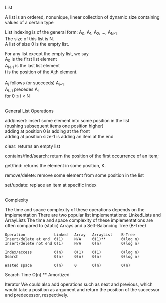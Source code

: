 List

A list is an ordered, nonunique, linear collection of dynamic size containing values of a certain type

List indexing is of the general form: A<sub>0</sub>, A<sub>1</sub>, A<sub>2</sub>, ..., A<sub>N-1</sub><br/>
The size of this list is N.<br/>
A list of size 0 is the empty list.<br/>

For any list except the empty list, we say<br/>
A<sub>0</sub> is the first list element<br/>
A<sub>N-1</sub> is the last list element<br/>
i is the position of the A<sub>i</sub>th element.<br/>

A<sub>i</sub> follows (or succeeds) A<sub>i−1</sub>     
A<sub>i−1</sub> precedes A<sub>i</sub>        
for 0 ≤ i < N
<br/><br/>

General List Operations<br/>

add/insert: insert some element into some position in the list<br/>
(pushing subsequent items one position higher)<br/>
  adding at position 0 is adding at the front<br/>
  adding at position size-1 is adding an item at the end<br/>

clear: returns an empty list

contains/find/search: return the position of the first occurrence of an item;

get/find: returns the element in some position, K.

remove/delete: remove some element from some position in the list

set/update: replace an item at specific index
<br/><br/>

Complexity

The time and space complexity of these operations depends on the implementation
There are two popular list implementations: LinkedLists and ArrayLists
The time and space complexity of these implementations are often compared to (static) Arrays and a Self-Balancing Tree (B-Tree)

    Operation             Linked   Array   ArrayList    B-Tree
    Insert/delete at end  Θ(1)     N/A     Θ(1)**       Θ(log n)
    Insert/delete not end Θ(1)     N/A     Θ(n)         Θ(log n)

    Index/access          Θ(n)     Θ(1)    Θ(1)         Θ(log n)
    Search                Θ(n)     Θ(n)    Θ(n)         Θ(log n)

    Wasted space          Θ(n)     0       Θ(n)         Θ(n)

Search Time O(n)
** Amortized


Iterator
We could also add operations such as next and previous, which would take a position as argument and return the position of the successor and predecessor, respectively.
